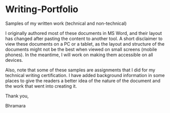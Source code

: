 # Writing-Portfolio

Samples of my written work (technical and non-technical)

I originally authored most of these documents in MS Word, and their layout has changed after pasting the content to another tool. A short disclaimer to view these documents on a PC or a tablet, as the layout and structure of the documents might not be the best when viewed on small screens (mobile phones). In the meantime, I will work on making them accessible on all devices.

Also, note that some of these samples are assignments that I did for my technical writing certification. I have added background information in some places to give the readers a better idea of the nature of the document and the work that went into creating it.

Thank you,

Bhramara
